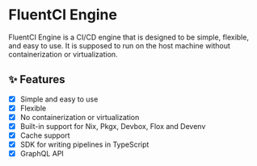 # FluentCI Engine

FluentCI Engine is a CI/CD engine that is designed to be simple, flexible, and easy to use. It is supposed to run on the host machine without containerization or virtualization.

## ✨ Features

- [x] Simple and easy to use
- [x] Flexible
- [x] No containerization or virtualization
- [x] Built-in support for Nix, Pkgx, Devbox, Flox and Devenv
- [x] Cache support
- [x] SDK for writing pipelines in TypeScript
- [x] GraphQL API
